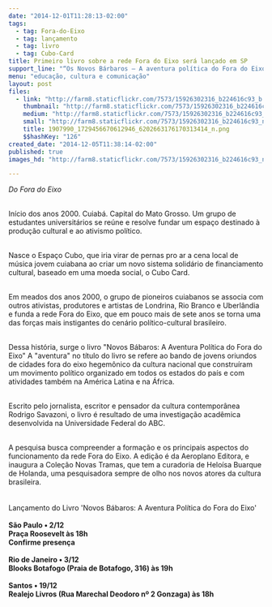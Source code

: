 ```yaml
---
date: "2014-12-01T11:28:13-02:00"
tags:
  - tag: Fora-do-Eixo
  - tag: lançamento
  - tag: livro
  - tag: Cubo-Card
title: Primeiro livro sobre a rede Fora do Eixo será lançado em SP
support_line: "“Os Novos Bárbaros – A aventura política do Fora do Eixo”, de Rodrigo Savazoni, se debruça sobre a história da rede e será lançado dia dois de dezembro."
menu: "educação, cultura e comunicação"
layout: post
files:
  - link: "http://farm8.staticflickr.com/7573/15926302316_b224616c93_b.jpg"
    thumbnail: "http://farm8.staticflickr.com/7573/15926302316_b224616c93_t.jpg"
    medium: "http://farm8.staticflickr.com/7573/15926302316_b224616c93_z.jpg"
    small: "http://farm8.staticflickr.com/7573/15926302316_b224616c93_n.jpg"
    title: 1907990_1729456670612946_6202663176170313414_n.png
    $$hashKey: "126"
created_date: "2014-12-05T11:38:14-02:00"
published: true
images_hd: "http://farm8.staticflickr.com/7573/15926302316_b224616c93_n.jpg"

---
```

<p><em>Do&nbsp;Fora do Eixo</em></p>

<p><br />
In&iacute;cio dos anos 2000. Cuiab&aacute;. Capital do Mato Grosso. Um grupo de estudantes universit&aacute;rios se re&uacute;ne e resolve fundar um espa&ccedil;o destinado &agrave; produ&ccedil;&atilde;o cultural e ao ativismo pol&iacute;tico.</p>

<p><br />
Nasce o Espa&ccedil;o Cubo, que iria virar de pernas pro ar a cena local de m&uacute;sica jovem cuiabana ao criar um novo sistema solid&aacute;rio de financiamento cultural, baseado em uma moeda social, o Cubo Card.</p>

<p><br />
Em meados dos anos 2000, o grupo de pioneiros cuiabanos se associa com outros ativistas, produtores e artistas de Londrina, Rio Branco e Uberl&acirc;ndia e funda a rede Fora do Eixo, que em pouco mais de sete anos se torna uma das for&ccedil;as mais instigantes do cen&aacute;rio pol&iacute;tico-cultural brasileiro.</p>

<p><br />
Dessa hist&oacute;ria, surge o livro &quot;Novos B&aacute;baros: A Aventura Pol&iacute;tica do Fora do Eixo&quot; A &quot;aventura&quot; no t&iacute;tulo do livro se refere ao bando de jovens oriundos de cidades fora do eixo hegem&ocirc;nico da cultura nacional que constru&iacute;ram um movimento pol&iacute;tico organizado em todos os estados do pa&iacute;s e com atividades tamb&eacute;m na Am&eacute;rica Latina e na &Aacute;frica.</p>

<p><br />
Escrito pelo jornalista, escritor e pensador da cultura contempor&acirc;nea Rodrigo Savazoni, o livro &eacute; resultado de uma investiga&ccedil;&atilde;o acad&ecirc;mica desenvolvida na Universidade Federal do ABC.</p>

<p><br />
A pesquisa busca compreender a forma&ccedil;&atilde;o e os principais aspectos do funcionamento da rede Fora do Eixo. A edi&ccedil;&atilde;o &eacute; da Aeroplano Editora, e inaugura a Cole&ccedil;&atilde;o Novas Tramas, que tem a curadoria de Helo&iacute;sa Buarque de Holanda, uma pesquisadora sempre de olho nos novos atores da cultura brasileira.<br />
<br />
<br />
Lan&ccedil;amento do Livro &#39;Novos B&aacute;baros: A Aventura Pol&iacute;tica do Fora do Eixo&#39;<br />
<br />
<strong>S&atilde;o Paulo &bull; 2/12<br />
Pra&ccedil;a Roosevelt &agrave;s 18h<br />
Confirme presen&ccedil;a<br />
<br />
Rio de Janeiro &bull; 3/12<br />
Blooks Botafogo (Praia de Botafogo, 316) &agrave;s 19h<br />
<br />
Santos &bull; 19/12<br />
Realejo Livros (Rua Marechal Deodoro n&ordm; 2 Gonzaga) &agrave;s 18h</strong></p>
